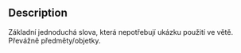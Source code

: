 
## Description 

Základní jednoduchá slova, která nepotřebují ukázku použití ve větě. Převážně předměty/objetky. 